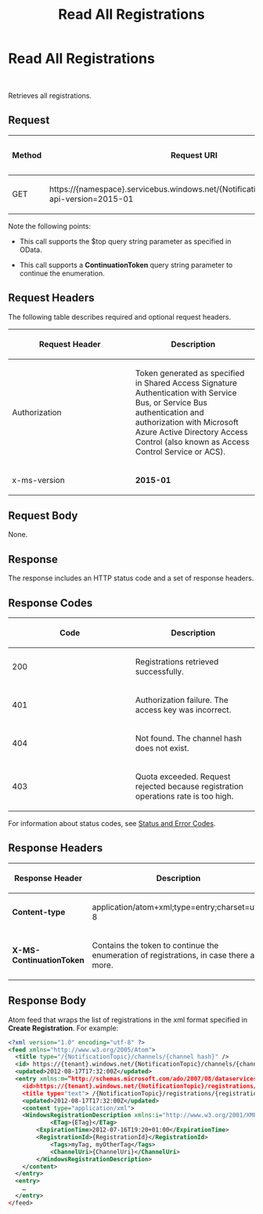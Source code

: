 ﻿---
title: Read All Registrations
TOCTitle: Read All Registrations
ms:assetid: 4873a9ee-ba16-46f0-9ef8-0d4bf448a155
ms:mtpsurl: https://msdn.microsoft.com/en-us/library/Dn223270(v=Azure.100)
ms:contentKeyID: 54432116
ms.date: 08/18/2015
mtps_version: v=Azure.100
dev_langs:
- xml
---

# Read All Registrations

 


Retrieves all registrations.

## Request

<table>
<colgroup>
<col style="width: 33%" />
<col style="width: 33%" />
<col style="width: 33%" />
</colgroup>
<thead>
<tr class="header">
<th><p>Method</p></th>
<th><p>Request URI</p></th>
<th><p>HTTP version</p></th>
</tr>
</thead>
<tbody>
<tr class="odd">
<td><p>GET</p></td>
<td><p>https://{namespace}.servicebus.windows.net/{NotificationHub}/registrations/?api-version=2015-01</p></td>
<td><p>HTTP/1.1</p></td>
</tr>
</tbody>
</table>


Note the following points:

  - This call supports the $top query string parameter as specified in OData.

  - This call supports a **ContinuationToken** query string parameter to continue the enumeration.

## Request Headers

The following table describes required and optional request headers.

<table>
<colgroup>
<col style="width: 50%" />
<col style="width: 50%" />
</colgroup>
<thead>
<tr class="header">
<th><p>Request Header</p></th>
<th><p>Description</p></th>
</tr>
</thead>
<tbody>
<tr class="odd">
<td><p>Authorization</p></td>
<td><p>Token generated as specified in Shared Access Signature Authentication with Service Bus, or Service Bus authentication and authorization with Microsoft Azure Active Directory Access Control (also known as Access Control Service or ACS).</p></td>
</tr>
<tr class="even">
<td><p>x-ms-version</p></td>
<td><p><strong>2015-01</strong></p></td>
</tr>
</tbody>
</table>


## Request Body

None.

## Response

The response includes an HTTP status code and a set of response headers.

## Response Codes

<table>
<colgroup>
<col style="width: 50%" />
<col style="width: 50%" />
</colgroup>
<thead>
<tr class="header">
<th><p>Code</p></th>
<th><p>Description</p></th>
</tr>
</thead>
<tbody>
<tr class="odd">
<td><p>200</p></td>
<td><p>Registrations retrieved successfully.</p></td>
</tr>
<tr class="even">
<td><p>401</p></td>
<td><p>Authorization failure. The access key was incorrect.</p></td>
</tr>
<tr class="odd">
<td><p>404</p></td>
<td><p>Not found. The channel hash does not exist.</p></td>
</tr>
<tr class="even">
<td><p>403</p></td>
<td><p>Quota exceeded. Request rejected because registration operations rate is too high.</p></td>
</tr>
</tbody>
</table>


For information about status codes, see [Status and Error Codes](http://msdn.microsoft.com/library/windowsazure/dd179357.aspx).

## Response Headers

<table>
<colgroup>
<col style="width: 50%" />
<col style="width: 50%" />
</colgroup>
<thead>
<tr class="header">
<th><p>Response Header</p></th>
<th><p>Description</p></th>
</tr>
</thead>
<tbody>
<tr class="odd">
<td><p><strong>Content-type</strong></p></td>
<td><p>application/atom+xml;type=entry;charset=utf-8</p></td>
</tr>
<tr class="even">
<td><p><strong>X-MS-ContinuationToken</strong></p></td>
<td><p>Contains the token to continue the enumeration of registrations, in case there are more.</p></td>
</tr>
</tbody>
</table>


## Response Body

Atom feed that wraps the list of registrations in the xml format specified in **Create Registration**. For example:

``` xml
<?xml version="1.0" encoding="utf-8" ?>
<feed xmlns="http://www.w3.org/2005/Atom">
  <title type="/{NotificationTopic}/channels/{channel hash}" />
  <id> https://{tenant}.windows.net/{NotificationTopic}/channels/{channel hash}</id>
  <updated>2012-08-17T17:32:00Z</updated>
  <entry xmlns:m=”http://schemas.microsoft.com/ado/2007/08/dataservices/metadata” m:etag=”W/&quot;1234567890&quot;”>
    <id>https://{tenant}.windows.net/{NotificationTopic}/registrations/{registrationId}</id>
    <title type="text"> /{NotificationTopic}/registrations/{registrationId}</title>
    <updated>2012-08-17T17:32:00Z</updated>
    <content type="application/xml">
    <WindowsRegistrationDescription xmlns:i="http://www.w3.org/2001/XMLSchema-instance" xmlns="http://schemas.microsoft.com/netservices/2010/10/servicebus/connect">
            <ETag>{ETag}</ETag>
        <ExpirationTime>2012-07-16T19:20+01:00</ExpirationTime>
        <RegistrationId>{RegistrationId}</RegistrationId>
            <Tags>myTag, myOtherTag</Tags>
            <ChannelUri>{ChannelUri}</ChannelUri>
        </WindowsRegistrationDescription>
    </content>
  </entry>
  <entry>
    …
  </entry>
</feed>
```

